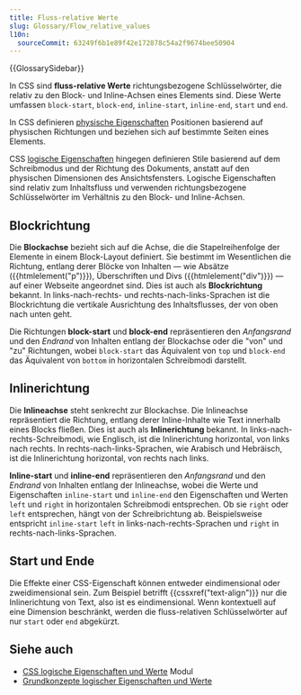 ```yaml
---
title: Fluss-relative Werte
slug: Glossary/Flow_relative_values
l10n:
  sourceCommit: 63249f6b1e89f42e172878c54a2f9674bee50904
---
```


{{GlossarySidebar}}

In CSS sind **fluss-relative Werte** richtungsbezogene Schlüsselwörter, die relativ zu den Block- und Inline-Achsen eines Elements sind. Diese Werte umfassen `block-start`, `block-end`, `inline-start`, `inline-end`, `start` und `end`.

In CSS definieren [physische Eigenschaften](/de/docs/Glossary/physical_properties) Positionen basierend auf physischen Richtungen und beziehen sich auf bestimmte Seiten eines Elements.

CSS [logische Eigenschaften](/de/docs/Glossary/logical_properties) hingegen definieren Stile basierend auf dem Schreibmodus und der Richtung des Dokuments, anstatt auf den physischen Dimensionen des Ansichtsfensters. Logische Eigenschaften sind relativ zum Inhaltsfluss und verwenden richtungsbezogene Schlüsselwörter im Verhältnis zu den Block- und Inline-Achsen.

## Blockrichtung

Die **Blockachse** bezieht sich auf die Achse, die die Stapelreihenfolge der Elemente in einem Block-Layout definiert. Sie bestimmt im Wesentlichen die Richtung, entlang derer Blöcke von Inhalten — wie Absätze ({{htmlelement("p")}}), Überschriften und Divs ({{htmlelement("div")}}) — auf einer Webseite angeordnet sind. Dies ist auch als **Blockrichtung** bekannt. In links-nach-rechts- und rechts-nach-links-Sprachen ist die Blockrichtung die vertikale Ausrichtung des Inhaltsflusses, der von oben nach unten geht.

Die Richtungen **block-start** und **block-end** repräsentieren den _Anfangsrand_ und den _Endrand_ von Inhalten entlang der Blockachse oder die "von" und "zu" Richtungen, wobei `block-start` das Äquivalent von `top` und `block-end` das Äquivalent von `bottom` in horizontalen Schreibmodi darstellt.

## Inlinerichtung

Die **Inlineachse** steht senkrecht zur Blockachse. Die Inlineachse repräsentiert die Richtung, entlang derer Inline-Inhalte wie Text innerhalb eines Blocks fließen. Dies ist auch als **Inlinerichtung** bekannt. In links-nach-rechts-Schreibmodi, wie Englisch, ist die Inlinerichtung horizontal, von links nach rechts. In rechts-nach-links-Sprachen, wie Arabisch und Hebräisch, ist die Inlinerichtung horizontal, von rechts nach links.

**Inline-start** und **inline-end** repräsentieren den _Anfangsrand_ und den _Endrand_ von Inhalten entlang der Inlineachse, wobei die Werte und Eigenschaften `inline-start` und `inline-end` den Eigenschaften und Werten `left` und `right` in horizontalen Schreibmodi entsprechen. Ob sie `right` oder `left` entsprechen, hängt von der Schreibrichtung ab. Beispielsweise entspricht `inline-start` `left` in links-nach-rechts-Sprachen und `right` in rechts-nach-links-Sprachen.

## Start und Ende

Die Effekte einer CSS-Eigenschaft können entweder eindimensional oder zweidimensional sein. Zum Beispiel betrifft {{cssxref("text-align")}} nur die Inlinerichtung von Text, also ist es eindimensional. Wenn kontextuell auf eine Dimension beschränkt, werden die fluss-relativen Schlüsselwörter auf nur `start` oder `end` abgekürzt.

## Siehe auch

- [CSS logische Eigenschaften und Werte](/de/docs/Web/CSS/CSS_logical_properties_and_values) Modul
- [Grundkonzepte logischer Eigenschaften und Werte](/de/docs/Web/CSS/CSS_logical_properties_and_values/Basic_concepts_of_logical_properties_and_values)
